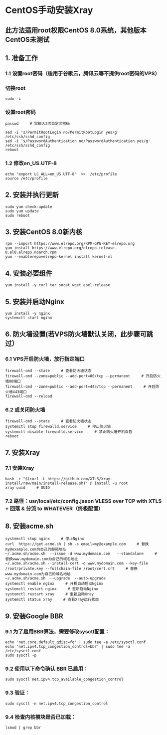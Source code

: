 # CentOS手动安装Xray
## 此方法适用root权限CentOS 8.0系统，其他版本CentOS未测试

## 1. 准备工作
### 1.1 设置root密码（适用于谷歌云，腾讯云等不提供root密码的VPS）
### 切换root
```
sudo -i
```
### 设置root密码
```
passwd     # 需输入2次自定义密码
```
```
sed -i 's/PermitRootLogin no/PermitRootLogin yes/g' /etc/ssh/sshd_config
sed -i 's/PasswordAuthentication no/PasswordAuthentication yes/g' /etc/ssh/sshd_config
reboot
```
### 1.2 修改en_US.UTF-8
```
echo "export LC_ALL=en_US.UTF-8"  >>  /etc/profile
source /etc/profile
```

## 2. 安装并执行更新
```
sudo yum check-update
sudo yum update
sudo reboot
```

## 3. 安装CentOS 8.0新内核
```
rpm --import https://www.elrepo.org/RPM-GPG-KEY-elrepo.org
yum install https://www.elrepo.org/elrepo-release-8.el8.elrepo.noarch.rpm
yum --enablerepo=elrepo-kernel install kernel-ml
```

## 4. 安装必要组件
```
yum install -y curl tar socat wget epel-release 
```
## 5. 安装并启动Nginx
```
yum install -y nginx
systemctl start nginx
```

## 6. 防火墙设置(若VPS防火墙默认关闭，此步骤可跳过）
### 6.1 VPS开启防火墙，放行指定端口
```
firewall-cmd --state     # 查看防火墙状态
firewall-cmd --zone=public --add-port=80/tcp --permanent     # 开启防火墙80端口
firewall-cmd --zone=public --add-port=443/tcp --permanent     # 开启防火墙443端口
firewall-cmd --reload
```
### 6.2 或关闭防火墙
```
firewall-cmd --state     # 查看防火墙状态
systemctl stop firewalld.service     # 停止防火墙
systemctl disable firewalld.service     # 禁止防火墙开机自启
reboot
```

## 7. 安装Xray
### 7.1 安装Xray
```
bash -c "$(curl -L https://github.com/XTLS/Xray-install/raw/main/install-release.sh)" @ install -u root
xray uuid     # UUID
```
### 7.2 路径：usr/local/etc/config.jason VLESS over TCP with XTLS + 回落 & 分流 to WHATEVER（终极配置）

## 8. 安装acme.sh
```
systemctl stop nginx     # 停止Nginx
curl  https://get.acme.sh | sh -s email=my@example.com     # 替换my@example.com为自己的邮箱地址
~/.acme.sh/acme.sh  --issue -d www.mydomain.com   --standalone     # 替换www.mydomain.com为自己的域名地址
~/.acme.sh/acme.sh --install-cert -d www.mydomain.com --key-file /root/private.key --fullchain-file /root/cert.crt     # 替换www.mydomain.com为自己的域名地址
~/.acme.sh/acme.sh  --upgrade  --auto-upgrade
systemctl enable nginx     # 开机自动启动Nginx
systemctl restart nginx     # 重新启动Nginx
systemctl restart xray     # 重新启动Xray
systemctl status xray     # 查看Xray运行状态
```

## 9. 安装Google BBR
### 9.1 为了启用BBR算法，需要修改sysctl配置：
```
echo 'net.core.default_qdisc=fq' | sudo tee -a /etc/sysctl.conf
echo 'net.ipv4.tcp_congestion_control=bbr' | sudo tee -a /etc/sysctl.conf
sudo sysctl -p
```
### 9.2 使用以下命令确认 BBR 已启用：
```
sudo sysctl net.ipv4.tcp_available_congestion_control
```
### 9.3 验证：
```
sudo sysctl -n net.ipv4.tcp_congestion_control
```
### 9.4 检查内核模块是否已加载：
```
lsmod | grep bbr
```
